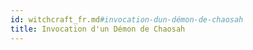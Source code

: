 ```yaml
---
id: witchcraft_fr.md#invocation-dun-démon-de-chaosah
title: Invocation d'un Démon de Chaosah
---
```


